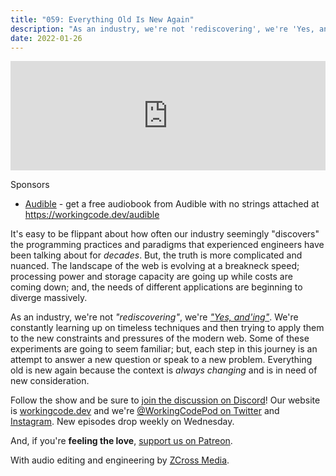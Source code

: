 ```yaml
---
title: "059: Everything Old Is New Again"
description: "As an industry, we're not 'rediscovering', we're 'Yes, and'ing'. Everything old is new again because the context is always changing and is in need of new consideration."
date: 2022-01-26
---
```


<iframe allow="autoplay *; encrypted-media *; fullscreen *" frameborder="0" height="175" style="width:100%;max-width:900px;overflow:hidden;background:transparent;" sandbox="allow-forms allow-popups allow-same-origin allow-scripts allow-storage-access-by-user-activation allow-top-navigation-by-user-activation" src="https://embed.podcasts.apple.com/us/podcast/059-everything-old-is-new-again/id1544142288?i=1000549050593"></iframe>

Sponsors
- [Audible](https://workingcode.dev/audible) - get a free audiobook from Audible with no strings attached at https://workingcode.dev/audible

It's easy to be flippant about how often our industry seemingly "discovers" the programming practices and paradigms that experienced engineers have been talking about for _decades_. But, the truth is more complicated and nuanced. The landscape of the web is evolving at a breakneck speed; processing power and storage capacity are going up while costs are coming down; and, the needs of different applications are beginning to diverge massively.

As an industry, we're not _"rediscovering"_, we're [_"Yes, and'ing"_][yes-and]. We're constantly learning up on timeless techniques and then trying to apply them to the new constraints and pressures of the modern web. Some of these experiments are going to seem familiar; but, each step in this journey is an attempt to answer a new question or speak to a new problem. Everything old is new again because the context is _always changing_ and is in need of new consideration.

Follow the show and be sure to [join the discussion on Discord][working-code-discord]! Our website is [workingcode.dev][working-code] and we're [@WorkingCodePod on Twitter][working-code-twitter] and [Instagram][working-code-instagram]. New episodes drop weekly on Wednesday.

And, if you're **feeling the love**, [support us on Patreon][working-code-patreon].

[working-code]: https://workingcode.dev/
[working-code-discord]: https://workingcode.dev/discord/
[working-code-instagram]: https://www.instagram.com/workingcodepod/
[working-code-patreon]: https://www.patreon.com/workingcodepod
[working-code-twitter]: https://twitter.com/WorkingCodePod
[yes-and]: https://en.wikipedia.org/wiki/Yes,_and...

With audio editing and engineering by [ZCross Media](https://www.zcross.media/).
